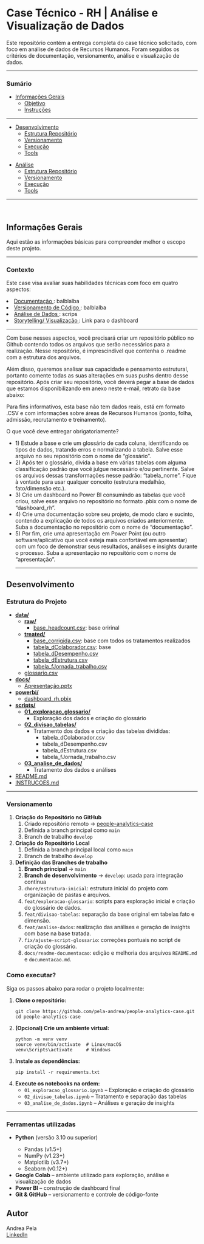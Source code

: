 <h1>Case Técnico - RH | Análise e Visualização de Dados</h1>
<p>Este repositório contém a entrega completa do case técnico solicitado, com foco em análise de dados de Recursos Humanos. Foram seguidos os critérios de documentação, versionamento, análise e visualização de dados.</p>
<hr>

<h3> Sumário </h3>
<ul>
    <li> <a href='info'> Informações Gerais </a>
        <ul>
            <li> <a href='#objetivo'> Objetivo </a> </li>
            <li> <a href='#instrucoes'> Instruções </a> </li>
</ul>
</ul>
<hr>
<ul>
    <li> 
        <a href='dev'>Desenvolvimento </a>
        <ul>
            <li> <a href='#estrutura'> Estrutura Repositório </a> </li>
            <li> <a href='#vers'> Versionamento </a> </li>
            <li> <a href='#execucao'> Execução</a> </li>
            <li> <a href='#execucao'> Tools</a> </li>
        </ul>
</ul>
<ul>
    <li> 
        <a href='dev'>Análise</a>
        <ul>
            <li> <a href='#estrutura'> Estrutura Repositório </a> </li>
            <li> <a href='#vers'> Versionamento </a> </li>
            <li> <a href='#execucao'> Execução</a> </li>
            <li> <a href='#execucao'> Tools</a> </li>
        </ul>
</ul>

<hr>

<br>

<h2 id='info'> Informações Gerais  </h2>
<p>
    Aqui estão as informações básicas para compreender melhor o escopo deste projeto.
</p>

<hr>
<h3 id='objetivo'> Contexto </h3>
<p> 
Este case visa avaliar suas habilidades técnicas com foco em quatro aspectos:
</p>
    <li> 
    <a href=''> Documentação </a>: balblalba
    </li>
    <li> 
    <a href=''> Versionamento de Código </a>: balblalba
    </li>
    <li>
    <a href=''> Análise de Dados </a>: scrips
    </li>
    <li>
    <a href='https://app.powerbi.com/view?r=eyJrIjoiOWM2MzI1YmMtZmQ4Ny00NGY4LWIwOGQtMzM4ZDI4ZTY1MDIzIiwidCI6ImNlMzdmYjc4LWE2OTUtNDNjOS05ZTkwLTFmNzkzYWIwOTQ3MyJ9'> Storytelling/ Visualização </a>: Link para o dashboard
    </li>
<hr>
<p>
    Com base nesses aspectos, você precisará criar um repositório público no Github contendo todos os arquivos que serão necessários para a realização. Nesse repositório, é imprescindível que contenha o .readme com a estrutura dos arquivos. 
</p>
<p>
    Além disso, queremos analisar sua capacidade e pensamento estrutural, portanto comente todas as suas alterações em suas pushs dentro desse repositório. 
Após criar seu repositório, você deverá pegar a base de dados que estamos disponibilizando em anexo neste e-mail, retrato da base abaixo:
</p>
<p>
    Para fins informativos, esta base não tem dados reais, está em formato .CSV e com informações sobre áreas de Recursos Humanos (ponto, folha, admissão, recrutamento e treinamento). 
</p>
<p>
    O que você deve entregar obrigatoriamente?
</p>
<ul>
    <li>    
        1)	Estude a base e crie um glossário de cada coluna, identificando os tipos de dados, tratando erros e normalizando a tabela. Salve esse arquivo no seu repositório com o nome de “glossário”. 
    </li>
    <li>    
        2)	Após ter o glossário, divida a base em várias tabelas com alguma classificação padrão que você julgue necessário e/ou pertinente. Salve os arquivos dessas transformações nesse padrão: “tabela_nome”. Fique à vontade para usar qualquer conceito (estrutura medalhão, fato/dimensão etc.).
    </li>
    <li>    
        3)	Crie um dashboard no Power BI consumindo as tabelas que você criou, salve esse arquivo no repositório no formato .pbix com o nome de “dashboard_rh”.
    </li>
    <li>    
       4)	Crie uma documentação sobre seu projeto, de modo claro e sucinto, contendo a explicação de todos os arquivos criados anteriormente. Suba a documentação no repositório com o nome de “documentação”.
    </li>
    <li>    
       5)	Por fim, crie uma apresentação em Power Point (ou outro software/aplicativo que você esteja mais confortável em apresentar) com um foco de demonstrar seus resultados, análises e insights durante o processo. Suba a apresentação no repositório com o nome de “apresentação”.
    </li>

<hr>
</ul>
<h2 id='dev'>Desenvolvimento </h2>

<h3 id='#estrutura'>Estrutura do Projeto</h3>

<ul>
  <li><strong><a href="data/">data/</a></strong>
    <ul>
      <li><strong><a href="data/raw/">raw/</a></strong>
        <ul>
          <li><a href="data/raw/base_headcount.csv">base_headcount.csv</a>: base oririnal</li>
        </ul>
      </li>
      <li><strong><a href="data/treated/">treated/</a></strong>
        <ul>
          <li><a href="data/treated/base_corrigida.csv">base_corrigida.csv</a>: base com todos os tratamentos realizados</li>
          <li><a href="data/treated/tabela_dColaborador.csv">tabela_dColaborador.csv</a>: base </li>
          <li><a href="data/treated/tabela_dDesempenho.csv">tabela_dDesempenho.csv</a></li>
          <li><a href="data/treated/tabela_dEstrutura.csv">tabela_dEstrutura.csv</a></li>
          <li><a href="data/treated/tabela_fJornada_trabalho.csv">tabela_fJornada_trabalho.csv</a></li>
        </ul>
      </li>
      <li><a href="data/glossario.csv">glossario.csv</a></li>
    </ul>
  </li>

  <li><strong><a href="docs/">docs/</a></strong>
    <ul>
      <li><a href="docs/Apresentação.pptx">Apresentação.pptx</a></li>
    </ul>
  </li>

  <li><strong><a href="powerbi/">powerbi/</a></strong>
    <ul>
      <li><a href="powerbi/dashboard_rh.pbix">dashboard_rh.pbix</a></li>
    </ul>
  </li>

  <li><strong><a href="scripts/">scripts/</a></strong>
    <ul>
      <li><strong><a href="scripts/01_exploracao_glossario/">01_exploracao_glossario/</a></strong>
        <ul>
          <li>Exploração dos dados e criação do glossário</li>
        </ul>
      </li>
      <li><strong><a href="scripts/02_divisao_tabelas/">02_divisao_tabelas/</a></strong>
        <ul>
          <li>Tratamento dos dados e criação das tabelas divididas:
            <ul>
              <li>tabela_dColaborador.csv</li>
              <li>tabela_dDesempenho.csv</li>
              <li>tabela_dEstrutura.csv</li>
              <li>tabela_fJornada_trabalho.csv</li>
            </ul>
          </li>
        </ul>
      </li>
      <li><strong><a href="scripts/03_analise_de_dados/">03_analise_de_dados/</a></strong>
        <ul>
          <li>Tratamento dos dados e análises</li>
        </ul>
      </li>
    </ul>
  </li>

  <li><a href="README.md">README.md</a></li>
  <li><a href="INSTRUCOES.md">INSTRUCOES.md</a></li>
</ul>
<hr>
<h3 id='#vers'>Versionamento</h3>
<ol>
  <li>
    <strong>Criação do Repositório no GitHub</strong>
    <ol>
      <li>Criado repositório remoto → <a href="https://github.com/pela-andrea/people-analytics-case" target="_blank">people-analytics-case</a></li>
      <li>Definida a branch principal como <code>main</code></li>
      <li>Branch de trabalho <code>develop</code></li>
    </ol>
  </li>

  <li>
    <strong>Criação do Repositório Local</strong>
    <ol>
      <li>Definida a branch principal local como <code>main</code></li>
      <li>Branch de trabalho <code>develop</code></li>
    </ol>
  </li>

  <li>
    <strong>Definição das Branches de trabalho</strong>
    <ol>
      <li><strong>Branch principal</strong> → <code>main</code></li>
      <li><strong>Branch de desenvolvimento</strong> → <code>develop</code>: usada para integração contínua</li>
      <li>
        <code>chore/estrutura-inicial</code>: estrutura inicial do projeto com organização de pastas e arquivos.
      </li>
      <li>
        <code>feat/exploracao-glossario</code>: scripts para exploração inicial e criação do glossário de dados.
      </li>
      <li>
        <code>feat/divisao-tabelas</code>: separação da base original em tabelas fato e dimensão.
      </li>
      <li>
        <code>feat/analise-dados</code>: realização das análises e geração de insights com base na base tratada.
      </li>
      <li>
        <code>fix/ajuste-script-glossario</code>: correções pontuais no script de criação do glossário.
      </li>
      <li>
        <code>docs/readme-documentacao</code>: edição e melhoria dos arquivos <code>README.md</code> e <code>documentacao.md</code>.
      </li>
    </ol>
  </li>
</ol>

<h3 id='#execucao'>Como executar?</h3>

<p>Siga os passos abaixo para rodar o projeto localmente:</p>

<ol>
  <li>
    <strong>Clone o repositório:</strong>
    <pre><code>git clone https://github.com/pela-andrea/people-analytics-case.git
cd people-analytics-case</code></pre>
  </li>

  <li>
    <strong>(Opcional) Crie um ambiente virtual:</strong>
    <pre><code>python -m venv venv
source venv/bin/activate  # Linux/macOS
venv\Scripts\activate     # Windows</code></pre>
  </li>

  <li>
    <strong>Instale as dependências:</strong>
    <pre><code>pip install -r requirements.txt</code></pre>
  </li>

  <li>
    <strong>Execute os notebooks na ordem:</strong>
    <ul>
      <li><code>01_exploracao_glossario.ipynb</code> – Exploração e criação do glossário</li>
      <li><code>02_divisao_tabelas.ipynb</code> – Tratamento e separação das tabelas</li>
      <li><code>03_analise_de_dados.ipynb</code> – Análises e geração de insights</li>
    </ul>
  </li>
</ol>
<hr>
<h3 id='#tools'>Ferramentas utilizadas</h3>
<ul>
  <li><strong>Python</strong> (versão 3.10 ou superior)</li>
  <ul>
    <li>Pandas (v1.5+)</li>
    <li>NumPy (v1.23+)</li>
    <li>Matplotlib (v3.7+)</li>
    <li>Seaborn (v0.12+)</li>
  </ul>
  <li><strong>Google Colab</strong> – ambiente utilizado para exploração, análise e visualização de dados</li>
  <li><strong>Power BI</strong> – construção de dashboard final</li>
  <li><strong>Git & GitHub</strong> – versionamento e controle de código-fonte</li>
</ul>


## Autor

Andrea Pela  
[LinkedIn](https://www.linkedin.com/in/pela-andrea/)  
